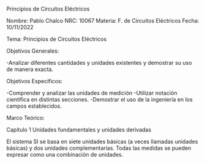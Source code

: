 Principios de Circuitos Eléctricos

Nombre: Pablo Chalco   NRC: 10067  Materia: F. de Circuitos Eléctricos   Fecha: 10/11/2022  

Tema: Principios de Circuitos Eléctricos

Objetivos Generales: 

-Analizar diferentes cantidades y unidades existentes y demostrar su uso de manera exacta.

Objetivos Específicos:

-Comprender y analizar las unidades de medición
-Utilizar notación científica en distintas secciones.
-Demostrar el uso de la ingeniería en los campos establecidos.

Marco Teórico:

Capítulo 1
Unidades fundamentales y unidades derivadas

El sistema SI se basa en siete unidades básicas (a veces llamadas unidades básicas) y dos unidades complementarias. Todas las medidas se pueden expresar como una combinación de unidades.

